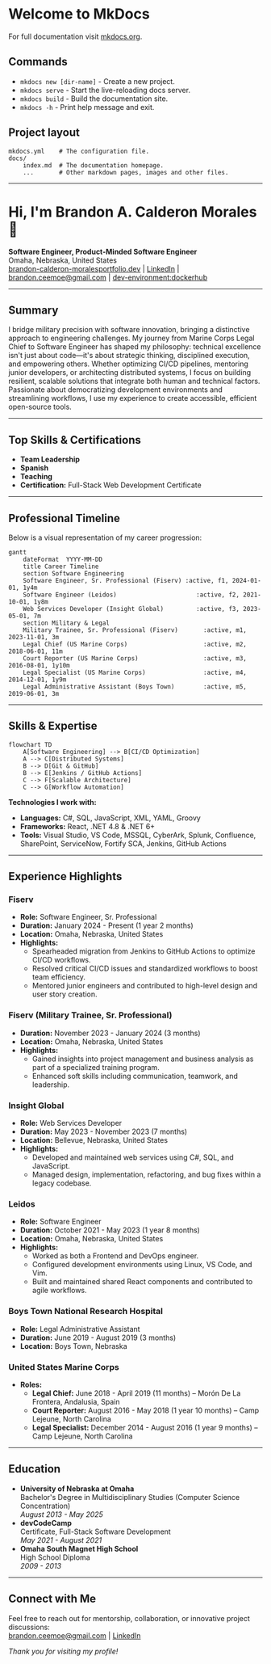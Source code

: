 # Welcome to MkDocs

For full documentation visit [mkdocs.org](https://www.mkdocs.org).

## Commands

* `mkdocs new [dir-name]` - Create a new project.
* `mkdocs serve` - Start the live-reloading docs server.
* `mkdocs build` - Build the documentation site.
* `mkdocs -h` - Print help message and exit.

## Project layout

    mkdocs.yml    # The configuration file.
    docs/
        index.md  # The documentation homepage.
        ...       # Other markdown pages, images and other files.

---

# Hi, I'm Brandon A. Calderon Morales 👋

**Software Engineer, Product-Minded Software Engineer**  
Omaha, Nebraska, United States  
[brandon-calderon-moralesportfolio.dev](https://brandon-calderon-moralesportfolio.dev) | [LinkedIn](https://www.linkedin.com/in/bcalderonmorales-cmoe) | brandon.ceemoe@gmail.com | [dev-environment:dockerhub](https://hub.docker.com/r/cmoe640/dev-environment)

---

## Summary

I bridge military precision with software innovation, bringing a distinctive approach to engineering challenges. My journey from Marine Corps Legal Chief to Software Engineer has shaped my philosophy: technical excellence isn't just about code—it's about strategic thinking, disciplined execution, and empowering others. Whether optimizing CI/CD pipelines, mentoring junior developers, or architecting distributed systems, I focus on building resilient, scalable solutions that integrate both human and technical factors. Passionate about democratizing development environments and streamlining workflows, I use my experience to create accessible, efficient open-source tools.

---

## Top Skills & Certifications

- **Team Leadership**
- **Spanish**
- **Teaching**
- **Certification:** Full-Stack Web Development Certificate

---

## Professional Timeline

Below is a visual representation of my career progression:

~~~mermaid
gantt
    dateFormat  YYYY-MM-DD
    title Career Timeline
    section Software Engineering
    Software Engineer, Sr. Professional (Fiserv) :active, f1, 2024-01-01, 1y4m
    Software Engineer (Leidos)                      :active, f2, 2021-10-01, 1y8m
    Web Services Developer (Insight Global)         :active, f3, 2023-05-01, 7m
    section Military & Legal
    Military Trainee, Sr. Professional (Fiserv)       :active, m1, 2023-11-01, 3m
    Legal Chief (US Marine Corps)                     :active, m2, 2018-06-01, 11m
    Court Reporter (US Marine Corps)                  :active, m3, 2016-08-01, 1y10m
    Legal Specialist (US Marine Corps)                :active, m4, 2014-12-01, 1y9m
    Legal Administrative Assistant (Boys Town)        :active, m5, 2019-06-01, 3m
~~~

---

## Skills & Expertise

```mermaid
flowchart TD
    A[Software Engineering] --> B[CI/CD Optimization]
    A --> C[Distributed Systems]
    B --> D[Git & GitHub]
    B --> E[Jenkins / GitHub Actions]
    C --> F[Scalable Architecture]
    C --> G[Workflow Automation]
```

**Technologies I work with:**

- **Languages:** C#, SQL, JavaScript, XML, YAML, Groovy  
- **Frameworks:** React, .NET 4.8 & .NET 6+  
- **Tools:** Visual Studio, VS Code, MSSQL, CyberArk, Splunk, Confluence, SharePoint, ServiceNow, Fortify SCA, Jenkins, GitHub Actions

---

## Experience Highlights

### Fiserv
- **Role:** Software Engineer, Sr. Professional  
- **Duration:** January 2024 - Present (1 year 2 months)  
- **Location:** Omaha, Nebraska, United States  
- **Highlights:**
  - Spearheaded migration from Jenkins to GitHub Actions to optimize CI/CD workflows.
  - Resolved critical CI/CD issues and standardized workflows to boost team efficiency.
  - Mentored junior engineers and contributed to high-level design and user story creation.

### Fiserv (Military Trainee, Sr. Professional)
- **Duration:** November 2023 - January 2024 (3 months)  
- **Location:** Omaha, Nebraska, United States  
- **Highlights:**
  - Gained insights into project management and business analysis as part of a specialized training program.
  - Enhanced soft skills including communication, teamwork, and leadership.

### Insight Global
- **Role:** Web Services Developer  
- **Duration:** May 2023 - November 2023 (7 months)  
- **Location:** Bellevue, Nebraska, United States  
- **Highlights:**
  - Developed and maintained web services using C#, SQL, and JavaScript.
  - Managed design, implementation, refactoring, and bug fixes within a legacy codebase.

### Leidos
- **Role:** Software Engineer  
- **Duration:** October 2021 - May 2023 (1 year 8 months)  
- **Location:** Omaha, Nebraska, United States  
- **Highlights:**
  - Worked as both a Frontend and DevOps engineer.
  - Configured development environments using Linux, VS Code, and Vim.
  - Built and maintained shared React components and contributed to agile workflows.

### Boys Town National Research Hospital
- **Role:** Legal Administrative Assistant  
- **Duration:** June 2019 - August 2019 (3 months)  
- **Location:** Boys Town, Nebraska

### United States Marine Corps
- **Roles:**
  - **Legal Chief:** June 2018 - April 2019 (11 months) – Morón De La Frontera, Andalusia, Spain
  - **Court Reporter:** August 2016 - May 2018 (1 year 10 months) – Camp Lejeune, North Carolina
  - **Legal Specialist:** December 2014 - August 2016 (1 year 9 months) – Camp Lejeune, North Carolina

---

## Education

- **University of Nebraska at Omaha**  
  Bachelor's Degree in Multidisciplinary Studies (Computer Science Concentration)  
  *August 2013 - May 2025*
- **devCodeCamp**  
  Certificate, Full-Stack Software Development  
  *May 2021 - August 2021*
- **Omaha South Magnet High School**  
  High School Diploma  
  *2009 - 2013*

---

## Connect with Me

Feel free to reach out for mentorship, collaboration, or innovative project discussions:  
[brandon.ceemoe@gmail.com](mailto:brandon.ceemoe@gmail.com) | [LinkedIn](https://www.linkedin.com/in/bcalderonmorales-cmoe)

*Thank you for visiting my profile!*
